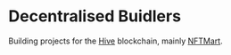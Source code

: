# Decentralised Buidlers

Building projects for the [Hive](https://hive.io) blockchain, mainly [NFTMart](https://nftm.art).
